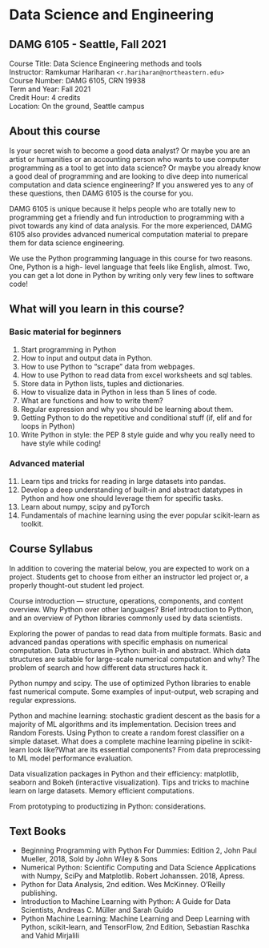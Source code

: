 # Data Science and Engineering
## DAMG 6105 - Seattle, Fall 2021
Course Title: Data Science Engineering methods and tools  
Instructor: Ramkumar Hariharan `<r.hariharan@northeastern.edu>`  
Course Number: DAMG 6105, CRN 19938  
Term and Year: Fall 2021  
Credit Hour: 4 credits  
Location: On the ground, Seattle campus

## About this course
Is your secret wish to become a good data analyst? Or maybe you are an artist or humanities or an accounting person who wants to use computer programming as a tool to get into data science? Or maybe you already know a good deal of programming and are looking to dive deep into numerical computation and data science engineering? If you answered yes to any of these questions, then DAMG 6105 is the course for you.  

DAMG 6105 is unique because it helps people who are totally new to programming get a friendly and fun introduction to programming with a pivot towards any kind of data analysis. For the more experienced, DAMG 6105 also provides advanced numerical computation material to prepare them for data science engineering.  

We use the Python programming language in this course for two reasons. One, Python is a high- level language that feels like English, almost. Two, you can get a lot done in Python by writing only very few lines to software code!

## What will you learn in this course?
### Basic material for beginners
1. Start programming in Python
2. How to input and output data in Python.
3. How to use Python to “scrape” data from webpages.
4. How to use Python to read data from excel worksheets and sql tables.
5. Store data in Python lists, tuples and dictionaries.
6. How to visualize data in Python in less than 5 lines of code.
7. What are functions and how to write them?
8. Regular expression and why you should be learning about them.
9. Getting Python to do the repetitive and conditional stuff (if, elif and for loops in Python)
10. Write Python in style: the PEP 8 style guide and why you really need to have style while coding!
### Advanced material
11. Learn tips and tricks for reading in large datasets into pandas.
12. Develop a deep understanding of built-in and abstract datatypes in Python and how one should leverage them for specific tasks.
13. Learn about numpy, scipy and pyTorch
14. Fundamentals of machine learning using the ever popular scikit-learn as toolkit.

## Course Syllabus
In addition to covering the material below, you are expected to work on a project. Students get to choose from either an instructor led project or, a properly thought-out student led project.  

Course introduction — structure, operations, components, and content overview. Why Python over other languages? Brief introduction to Python, and an overview of Python libraries commonly used by data scientists.  

Exploring the power of pandas to read data from multiple formats. Basic and advanced pandas operations with specific emphasis on numerical computation.
Data structures in Python: built-in and abstract. Which data structures are suitable for large-scale numerical computation and why? The problem of search and how different data structures hack it.  

Python numpy and scipy. The use of optimized Python libraries to enable fast numerical compute. Some examples of input-output, web scraping and regular expressions.    

Python and machine learning: stochastic gradient descent as the basis for a majority of ML algorithms and its implementation. Decision trees and Random Forests. Using Python to create a random forest classifier on a simple dataset. What does a complete machine learning pipeline in scikit-learn look like?What are its essential components? From data preprocessing to ML model performance evaluation.

Data visualization packages in Python and their efficiency: matplotlib, seaborn and Bokeh (interactive visualization). Tips and tricks to machine learn on large datasets. Memory efficient computations.  

From prototyping to productizing in Python: considerations.


## Text Books
- Beginning Programming with Python For Dummies: Edition 2, John Paul Mueller, 2018, Sold by John Wiley & Sons
- Numerical Python: Scientific Computing and Data Science Applications with Numpy, SciPy and Matplotlib. Robert Johanssen. 2018, Apress.
- Python for Data Analysis, 2nd edition. Wes McKinney. O’Reilly publishing.
- Introduction to Machine Learning with Python: A Guide for Data Scientists, Andreas C. Müller and Sarah Guido
- Python Machine Learning: Machine Learning and Deep Learning with Python, scikit-learn, and TensorFlow, 2nd Edition, Sebastian Raschka and Vahid Mirjalili